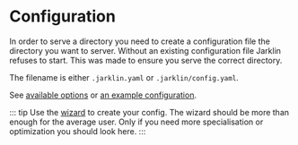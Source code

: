 # Configuration

In order to serve a directory you need to create a configuration file the directory you want to server.
Without an existing configuration file Jarklin refuses to start.
This was made to ensure you serve the correct directory.

The filename is either `.jarklin.yaml` or `.jarklin/config.yaml`.

See [available options](config-options.md) or [an example configuration](config-yaml.md).

::: tip
Use the [wizard](../../guide/wizard/index.md#config-generation) to create your config.
The wizard should be more than enough for the average user.
Only if you need more specialisation or optimization you should look here.
:::
